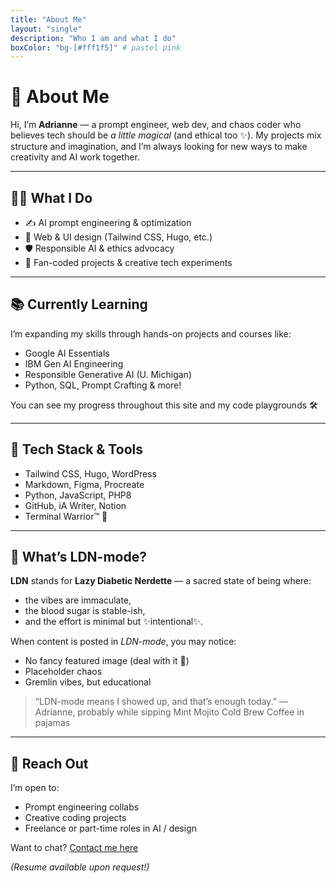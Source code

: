 ```yaml
---
title: "About Me"
layout: "single"
description: "Who I am and what I do"
boxColor: "bg-[#fff1f5]" # pastel pink
---
```


# 🌸 About Me

Hi, I’m **Adrianne** — a prompt engineer, web dev, and chaos coder who believes tech should be *a little magical* (and ethical too ✨). My projects mix structure and imagination, and I’m always looking for new ways to make creativity and AI work together.

---

## 👩‍💻 What I Do

- ✍️ AI prompt engineering & optimization  
- 🎨 Web & UI design (Tailwind CSS, Hugo, etc.)  
- 🛡️ Responsible AI & ethics advocacy  
- 💖 Fan-coded projects & creative tech experiments  

---

## 📚 Currently Learning

I’m expanding my skills through hands-on projects and courses like:

- Google AI Essentials  
- IBM Gen AI Engineering  
- Responsible Generative AI (U. Michigan)  
- Python, SQL, Prompt Crafting & more!

You can see my progress throughout this site and my code playgrounds 🛠️

---

## 🧰 Tech Stack & Tools

- Tailwind CSS, Hugo, WordPress  
- Markdown, Figma, Procreate  
- Python, JavaScript, PHP8  
- GitHub, iA Writer, Notion  
- Terminal Warrior™ 😤

---

## 🧂 What’s LDN-mode?

**LDN** stands for **Lazy Diabetic Nerdette** — a sacred state of being where:
- the vibes are immaculate,
- the blood sugar is stable-ish,
- and the effort is minimal but ✨intentional✨.

When content is posted in *LDN-mode*, you may notice:
- No fancy featured image (deal with it 💅)
- Placeholder chaos
- Gremlin vibes, but educational

> “LDN-mode means I showed up, and that’s enough today.” — Adrianne, probably while sipping Mint Mojito Cold Brew Coffee in pajamas

---

## 💌 Reach Out

I’m open to:

- Prompt engineering collabs  
- Creative coding projects  
- Freelance or part-time roles in AI / design

Want to chat? [Contact me here](../contact)

_(Resume available upon request!)_